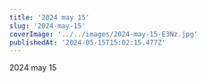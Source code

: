 ```yaml
---
title: '2024 may 15'
slug: '2024-may-15'
coverImage: '../../images/2024-may-15-E3Nz.jpg'
publishedAt: '2024-05-15T15:02:15.477Z'
---
```


2024 may 15